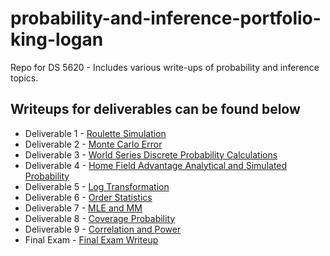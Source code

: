 # probability-and-inference-portfolio-king-logan
Repo for DS 5620 - Includes various write-ups of probability and inference topics. 

## Writeups for deliverables can be found below
* Deliverable 1 - [Roulette Simulation](https://github.com/kingla6/probability-and-inference-portfolio-king-logan/blob/master/01-roulette-simulation/writeup.md)
* Deliverable 2 - [Monte Carlo Error](https://github.com/kingla6/probability-and-inference-portfolio-king-logan/blob/master/02-monte-carlo-error/writeup.md)
* Deliverable 3 - [World Series Discrete Probability Calculations](https://github.com/kingla6/probability-and-inference-portfolio-king-logan/blob/master/03-discrete-probability-calculations/writeup.md)
* Deliverable 4 - [Home Field Advantage Analytical and Simulated Probability](https://github.com/kingla6/probability-and-inference-portfolio-king-logan/blob/master/04-home-field-advantage/writeup.md)
* Deliverable 5 - [Log Transformation](https://github.com/kingla6/probability-and-inference-portfolio-king-logan/blob/master/05-log-transformation/writeup.md)
* Deliverable 6 - [Order Statistics](https://github.com/kingla6/probability-and-inference-portfolio-king-logan/blob/master/06-order-statistics/writeup.md)
* Deliverable 7 - [MLE and MM](https://github.com/kingla6/probability-and-inference-portfolio-king-logan/blob/master/07-mle-and-mm/writeup.html)
* Deliverable 8 - [Coverage Probability](https://github.com/kingla6/probability-and-inference-portfolio-king-logan/blob/master/08-coverage-probability/writeup.html)
* Deliverable 9 - [Correlation and Power](https://github.com/kingla6/probability-and-inference-portfolio-king-logan/blob/master/09-correlation-power/writeup.html)
* Final Exam - [Final Exam Writeup](https://github.com/kingla6/probability-and-inference-portfolio-king-logan/blob/master/99-final-exam/writeup.html)
